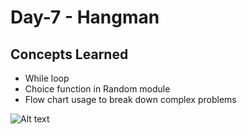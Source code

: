 # Day-7 - Hangman 

## Concepts Learned
- While loop
- Choice function in Random module
- Flow chart usage to break down complex problems


![Alt text]()


